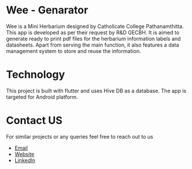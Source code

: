 # Wee - Genarator

Wee is a Mini Herbarium designed by Catholicate College Pathanamthitta. This app is developed as per their request by R&D GECBH.
It is aimed to generate ready to print pdf files for the herbarium information labels and datasheets. Apart from serving the main function, it also features a data management system to store and reuse the information.

# Technology

This project is built with flutter and uses Hive DB as a database.
The app is targeted for Android platform.

# Contact US

For similar projects or any queries feel free to reach out to us

- [Email](mailto:randdgecb@gmail.com)
- [Website](http://www.gecbh.ac.in/)
- [LinkedIn](https://www.linkedin.com/company/r-d-gecbh)
